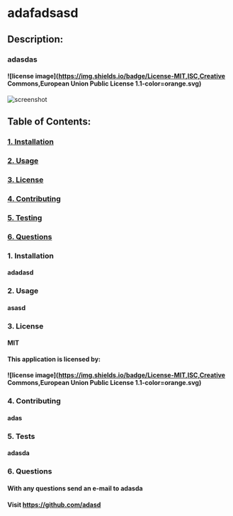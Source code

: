 # adafadsasd

  ## Description:
  ### adasdas

  #### ![license image](https://img.shields.io/badge/License-MIT,ISC,Creative Commons,European Union Public License 1.1-color=orange.svg)
  ![screenshot](images/readme.png)

  ## Table of Contents:
  ###     [1. Installation](#Installation)
  ###     [2. Usage](#Usage)
  ###     [3. License](#License)
  ###     [4. Contributing](#Contributing)
  ###     [5. Testing](#Tests)
  ###     [6. Questions](#Questions)

  ### 1. Installation
  #### adadasd

  ### 2. Usage
  #### asasd

  ### 3. License
  #### MIT

  #### This application is licensed by:
  #### ![license image](https://img.shields.io/badge/License-MIT,ISC,Creative Commons,European Union Public License 1.1-color=orange.svg)

  ### 4. Contributing
  #### adas

  ### 5. Tests
  #### adasda

  ### 6. Questions
  #### With any questions send an e-mail to adasda
  #### Visit https://github.com/adasd

